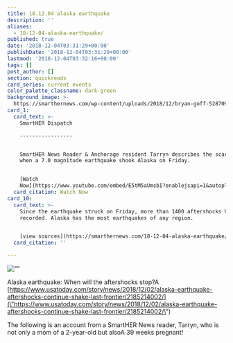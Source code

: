 ```yaml
---
title: 18.12.04 alaska earthquake
description: ''
aliases:
  - 18-12-04-alaska-earthquake/
published: true
date: '2018-12-04T03:31:29+00:00'
publishDate: '2018-12-04T03:31:29+00:00'
lastmod: '2018-12-04T03:32:16+00:00'
tags: []
post_author: []
section: quickreads
card_series: current events
color_palette_classname: dark-green
background_image: >-
  https://smarthernews.com/wp-content/uploads/2018/12/bryan-goff-528709-unsplash-min-scaled.jpg
card_1:
  card_text: >-
    SmartHER Dispatch

    -----------------


    SmartHER News Reader & Anchorage resident Tarryn describes the scary moments
    when a 7.0 magnitude earthquake shook Alaska on Friday.


    [Watch
    Now](https://www.youtube.com/embed/E5tM5aUmsbI?enablejsapi=1&autoplay=1&rel=0)
  card_citation: Watch Now
card_10:
  card_text: >-
    Since the earthquake struck on Friday, more than 1400 aftershocks have been
    recorded. Alaska has the most earthquakes of any region.


    [view sources](https://smarthernews.com/18-12-04-alaska-earthquake/)
  card_citation: ''

---
```

![\"\"](\"https://smarthernews.com/wp-content/uploads/2018/12/FullSizeRender-2-min-225x300.jpg\")

Alaska earthquake: When will the aftershocks stop?A [https://www.usatoday.com/story/news/2018/12/02/alaska-earthquake-aftershocks-continue-shake-last-frontier/2185214002/](\"https://www.usatoday.com/story/news/2018/12/02/alaska-earthquake-aftershocks-continue-shake-last-frontier/2185214002/\")

The following is an account from a SmartHER News reader, Tarryn, who is not only a mom of a 2-year-old but alsoA 39 weeks pregnant!